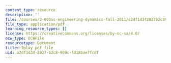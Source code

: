 ```yaml
---
content_type: resource
description: ''
file: /courses/2-003sc-engineering-dynamics-fall-2011/a2df1d342027b2c8909cfd18bae7fcdf_QHTJK0v404U.pdf
file_type: application/pdf
learning_resource_types: []
license: https://creativecommons.org/licenses/by-nc-sa/4.0/
ocw_type: OCWFile
resourcetype: Document
title: 3play pdf file
uid: a2df1d34-2027-b2c8-909c-fd18bae7fcdf
---
```

